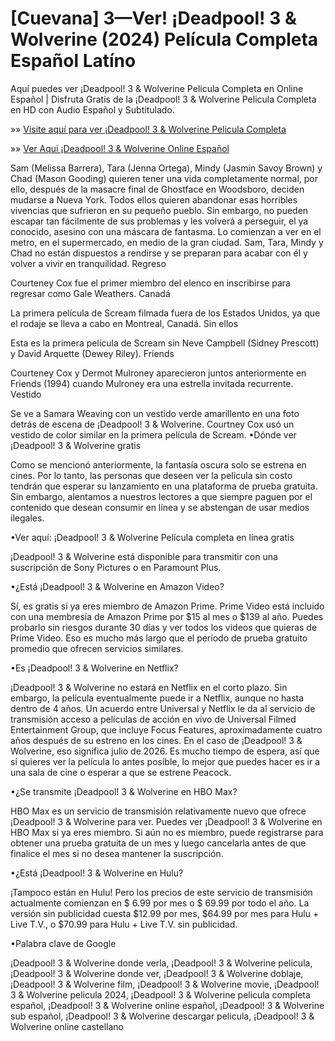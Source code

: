 # [Cuevana] 3—Ver! ¡Deadpool! 3 & Wolverine (2024) Película Completa Español Latíno

Aquí puedes ver ¡Deadpool! 3 & Wolverine Pelicula Completa en Online Español | Disfruta Gratis de la ¡Deadpool! 3 & Wolverine Pelicula Completa en HD con Audio Español y Subtitulado.

»» [Visite aquí para ver ¡Deadpool! 3 & Wolverine Pelicula Completa](https://f2movies.site/es/movie/533535/deadpool-wolverine)

»» [Ver Aqui ¡Deadpool! 3 & Wolverine Online Español](https://f2movies.site/es/movie/533535/deadpool-wolverine)

Sam (Melissa Barrera), Tara (Jenna Ortega), Mindy (Jasmin Savoy Brown) y Chad (Mason Gooding) quieren tener una vida completamente normal, por ello, después de la masacre final de Ghostface en Woodsboro, deciden mudarse a Nueva York. Todos ellos quieren abandonar esas horribles vivencias que sufrieron en su pequeño pueblo. Sin embargo, no pueden escapar tan fácilmente de sus problemas y les volverá a perseguir, el ya conocido, asesino con una máscara de fantasma. Lo comienzan a ver en el metro, en el supermercado, en medio de la gran ciudad. Sam, Tara, Mindy y Chad no están dispuestos a rendirse y se preparan para acabar con él y volver a vivir en tranquilidad.
Regreso

Courteney Cox fue el primer miembro del elenco en inscribirse para regresar como Gale Weathers.
Canadá

La primera película de Scream filmada fuera de los Estados Unidos, ya que el rodaje se lleva a cabo en Montreal, Canadá.
Sin ellos

Esta es la primera película de Scream sin Neve Campbell (Sidney Prescott) y David Arquette (Dewey Riley).
Friends

Courteney Cox y Dermot Mulroney aparecieron juntos anteriormente en Friends (1994) cuando Mulroney era una estrella invitada recurrente.
Vestido

Se ve a Samara Weaving con un vestido verde amarillento en una foto detrás de escena de ¡Deadpool! 3 & Wolverine. Courtney Cox usó un vestido de color similar en la primera película de Scream.
•Dónde ver ¡Deadpool! 3 & Wolverine gratis

Como se mencionó anteriormente, la fantasía oscura solo se estrena en cines. Por lo tanto, las personas que deseen ver la película sin costo tendrán que esperar su lanzamiento en una plataforma de prueba gratuita. Sin embargo, alentamos a nuestros lectores a que siempre paguen por el contenido que desean consumir en línea y se abstengan de usar medios ilegales.

•Ver aquí: ¡Deadpool! 3 & Wolverine Película completa en línea gratis

¡Deadpool! 3 & Wolverine está disponible para transmitir con una suscripción de Sony Pictures o en Paramount Plus.

•¿Está ¡Deadpool! 3 & Wolverine en Amazon Video?

Sí, es gratis si ya eres miembro de Amazon Prime. Prime Video está incluido con una membresía de Amazon Prime por $15 al mes o $139 al año. Puedes probarlo sin riesgos durante 30 días y ver todos los videos que quieras de Prime Video. Eso es mucho más largo que el período de prueba gratuito promedio que ofrecen servicios similares.

•Es ¡Deadpool! 3 & Wolverine en Netflix?

¡Deadpool! 3 & Wolverine no estará en Netflix en el corto plazo. Sin embargo, la película eventualmente puede ir a Netflix, aunque no hasta dentro de 4 años. Un acuerdo entre Universal y Netflix le da al servicio de transmisión acceso a películas de acción en vivo de Universal Filmed Entertainment Group, que incluye Focus Features, aproximadamente cuatro años después de su estreno en los cines. En el caso de ¡Deadpool! 3 & Wolverine, eso significa julio de 2026. Es mucho tiempo de espera, así que si quieres ver la película lo antes posible, lo mejor que puedes hacer es ir a una sala de cine o esperar a que se estrene Peacock.

•¿Se transmite ¡Deadpool! 3 & Wolverine en HBO Max?

HBO Max es un servicio de transmisión relativamente nuevo que ofrece ¡Deadpool! 3 & Wolverine para ver. Puedes ver ¡Deadpool! 3 & Wolverine en HBO Max si ya eres miembro. Si aún no es miembro, puede registrarse para obtener una prueba gratuita de un mes y luego cancelarla antes de que finalice el mes si no desea mantener la suscripción.

•¿Está ¡Deadpool! 3 & Wolverine en Hulu?

¡Tampoco están en Hulu! Pero los precios de este servicio de transmisión actualmente comienzan en $ 6.99 por mes o $ 69.99 por todo el año. La versión sin publicidad cuesta $12.99 por mes, $64.99 por mes para Hulu + Live T.V., o $70.99 para Hulu + Live T.V. sin publicidad.

•Palabra clave de Google

¡Deadpool! 3 & Wolverine donde verla, ¡Deadpool! 3 & Wolverine pelicula, ¡Deadpool! 3 & Wolverine donde ver, ¡Deadpool! 3 & Wolverine doblaje, ¡Deadpool! 3 & Wolverine film, ¡Deadpool! 3 & Wolverine movie, ¡Deadpool! 3 & Wolverine pelicula 2024, ¡Deadpool! 3 & Wolverine pelicula completa español, ¡Deadpool! 3 & Wolverine online español, ¡Deadpool! 3 & Wolverine sub español, ¡Deadpool! 3 & Wolverine descargar pelicula, ¡Deadpool! 3 & Wolverine online castellano
